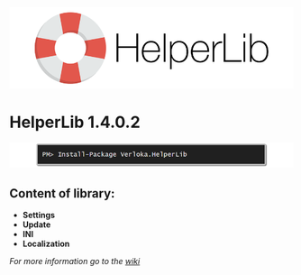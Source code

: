 [![Readme Photo](https://raw.githubusercontent.com/ogycode/HelperLib/master/merch/logo.png)](https://www.nuget.org/packages/Verloka.HelperLib)

# HelperLib 1.4.0.2 

[![NugetPhoto](https://raw.githubusercontent.com/ogycode/HelperLib/master/merch/nuget.png)](https://www.nuget.org/packages/Verloka.HelperLib)

## Content of library:
 - **Settings**
 - **Update**
 - **INI**
 - **Localization**

*For more information go to the [wiki](https://github.com/ogycode/HelperLib/wiki)*

